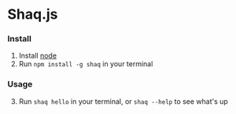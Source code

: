 # Shaq.js

### Install

1. Install [node](http://nodejs.org)
2. Run `npm install -g shaq` in your terminal

### Usage
3. Run `shaq hello` in your terminal, or `shaq --help` to see what's up
